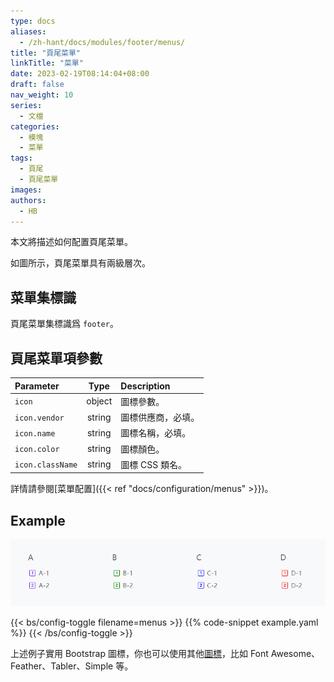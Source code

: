 ```yaml
---
type: docs
aliases:
  - /zh-hant/docs/modules/footer/menus/
title: "頁尾菜單"
linkTitle: "菜單"
date: 2023-02-19T08:14:04+08:00
draft: false
nav_weight: 10
series:
  - 文檔
categories:
  - 模塊
  - 菜單
tags:
  - 頁尾
  - 頁尾菜單
images:
authors:
  - HB
---
```


本文將描述如何配置頁尾菜單。

<!--more-->

如圖所示，頁尾菜單具有兩級層次。

## 菜單集標識

頁尾菜單集標識爲 `footer`。

## 頁尾菜單項參數

| Parameter        |  Type  | Description        |
| :--------------- | :----: | :----------------- |
| `icon`           | object | 圖標參數。         |
| `icon.vendor`    | string | 圖標供應商，必填。 |
| `icon.name`      | string | 圖標名稱，必填。   |
| `icon.color`     | string | 圖標顏色。         |
| `icon.className` | string | 圖標 CSS 類名。    |

詳情請參閱[菜單配置]({{< ref "docs/configuration/menus" >}})。

## Example

![頁尾菜單示例](example.png)

{{< bs/config-toggle filename=menus >}}
{{% code-snippet example.yaml %}}
{{< /bs/config-toggle >}}

上述例子實用 Bootstrap 圖標，你也可以使用其他[圖標](https://hugomods.com/en/icons)，比如 Font Awesome、Feather、Tabler、Simple 等。
